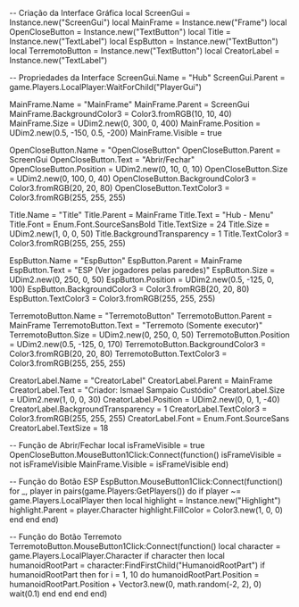 -- Criação da Interface Gráfica
local ScreenGui = Instance.new("ScreenGui")
local MainFrame = Instance.new("Frame")
local OpenCloseButton = Instance.new("TextButton")
local Title = Instance.new("TextLabel")
local EspButton = Instance.new("TextButton")
local TerremotoButton = Instance.new("TextButton")
local CreatorLabel = Instance.new("TextLabel")

-- Propriedades da Interface
ScreenGui.Name = "Hub"
ScreenGui.Parent = game.Players.LocalPlayer:WaitForChild("PlayerGui")

MainFrame.Name = "MainFrame"
MainFrame.Parent = ScreenGui
MainFrame.BackgroundColor3 = Color3.fromRGB(10, 10, 40)
MainFrame.Size = UDim2.new(0, 300, 0, 400)
MainFrame.Position = UDim2.new(0.5, -150, 0.5, -200)
MainFrame.Visible = true

OpenCloseButton.Name = "OpenCloseButton"
OpenCloseButton.Parent = ScreenGui
OpenCloseButton.Text = "Abrir/Fechar"
OpenCloseButton.Position = UDim2.new(0, 10, 0, 10)
OpenCloseButton.Size = UDim2.new(0, 100, 0, 40)
OpenCloseButton.BackgroundColor3 = Color3.fromRGB(20, 20, 80)
OpenCloseButton.TextColor3 = Color3.fromRGB(255, 255, 255)

Title.Name = "Title"
Title.Parent = MainFrame
Title.Text = "Hub - Menu"
Title.Font = Enum.Font.SourceSansBold
Title.TextSize = 24
Title.Size = UDim2.new(1, 0, 0, 50)
Title.BackgroundTransparency = 1
Title.TextColor3 = Color3.fromRGB(255, 255, 255)

EspButton.Name = "EspButton"
EspButton.Parent = MainFrame
EspButton.Text = "ESP (Ver jogadores pelas paredes)"
EspButton.Size = UDim2.new(0, 250, 0, 50)
EspButton.Position = UDim2.new(0.5, -125, 0, 100)
EspButton.BackgroundColor3 = Color3.fromRGB(20, 20, 80)
EspButton.TextColor3 = Color3.fromRGB(255, 255, 255)

TerremotoButton.Name = "TerremotoButton"
TerremotoButton.Parent = MainFrame
TerremotoButton.Text = "Terremoto (Somente executor)"
TerremotoButton.Size = UDim2.new(0, 250, 0, 50)
TerremotoButton.Position = UDim2.new(0.5, -125, 0, 170)
TerremotoButton.BackgroundColor3 = Color3.fromRGB(20, 20, 80)
TerremotoButton.TextColor3 = Color3.fromRGB(255, 255, 255)

CreatorLabel.Name = "CreatorLabel"
CreatorLabel.Parent = MainFrame
CreatorLabel.Text = "Criador: Ismael Sampaio Custódio"
CreatorLabel.Size = UDim2.new(1, 0, 0, 30)
CreatorLabel.Position = UDim2.new(0, 0, 1, -40)
CreatorLabel.BackgroundTransparency = 1
CreatorLabel.TextColor3 = Color3.fromRGB(255, 255, 255)
CreatorLabel.Font = Enum.Font.SourceSans
CreatorLabel.TextSize = 18

-- Função de Abrir/Fechar
local isFrameVisible = true
OpenCloseButton.MouseButton1Click:Connect(function()
    isFrameVisible = not isFrameVisible
    MainFrame.Visible = isFrameVisible
end)

-- Função do Botão ESP
EspButton.MouseButton1Click:Connect(function()
    for _, player in pairs(game.Players:GetPlayers()) do
        if player ~= game.Players.LocalPlayer then
            local highlight = Instance.new("Highlight")
            highlight.Parent = player.Character
            highlight.FillColor = Color3.new(1, 0, 0)
        end
    end
end)

-- Função do Botão Terremoto
TerremotoButton.MouseButton1Click:Connect(function()
    local character = game.Players.LocalPlayer.Character
    if character then
        local humanoidRootPart = character:FindFirstChild("HumanoidRootPart")
        if humanoidRootPart then
            for i = 1, 10 do
                humanoidRootPart.Position = humanoidRootPart.Position + Vector3.new(0, math.random(-2, 2), 0)
                wait(0.1)
            end
        end
    end
end)
